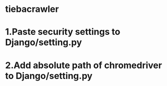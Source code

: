 # tiebacrawler

# 1.Paste security settings to Django/setting.py
# 2.Add absolute path of chromedriver to Django/setting.py

